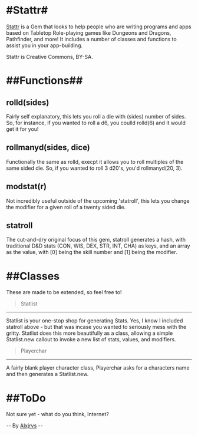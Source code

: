 #Stattr#
======

[Stattr](https://rubygems.org/gems/stattr "Stattr") is a Gem that looks to help people who are writing programs and apps based on Tabletop Role-playing games like Dungeons and Dragons, Pathfinder, and more! It includes a number of classes and functions to assist you in your app-building. 

Stattr is Creative Commons, BY-SA. 

##Functions##
=============

 rolld(sides) 
---
Fairly self explanatory, this lets you roll a die with (sides) number of sides. So, for instance, if you wanted to roll a d6, you coulld rolld(6) and it would get it for you! 

rollmanyd(sides, dice) 
---
Functionally the same as rolld, execpt it allows you to roll multiples of the same sided die. So, if you wanted to roll 3 d20's, you'd rollmanyd(20, 3). 

 modstat(r) 
---
Not incredibly useful outside of the upcoming 'statroll', this lets you change the modifier for a given roll of a twenty sided die. 
    
 statroll 
---
The cut-and-dry original focus of this gem, statroll generates a hash, with traditional D&D stats (CON, WIS, DEX, STR, INT, CHA) as keys, and an array as the value, with [0] being the skill number and [1] being the modifier. 

##Classes 
============

These are made to be extended, so feel free to! 

> Statlist
---
Statlist is your one-stop shop for generating Stats. Yes, I know I included statroll above - but that was incase you wanted to seriously mess with the gritty. Statlist does this more beautifully as a class, allowing a simple Statlist.new callout to invoke a new list of stats, values, and modifiers. 

> Playerchar 
---
A fairly blank player character class, Playerchar asks for a characters name and then generates a Statlist.new. 

##ToDo 
========
Not sure yet - what do you think, Internet? 

-- By [Alxjrvs](http://alxjrvs.com "Alxjrvs") -- 
